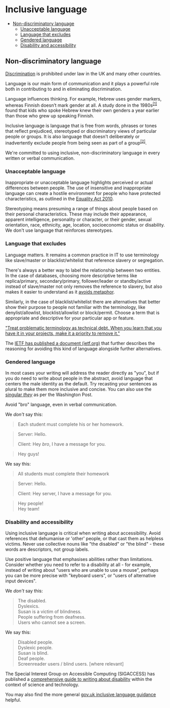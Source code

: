 # Inclusive language

* [Non-discriminatory language](#non-discriminatory-language)
  * [Unacceptable language](#unacceptable-language)
  * [Language that excludes](#language-that-excludes)
  * [Gendered language](#gendered-language)
  * [Disability and accessibility](#disability-and-accessibility)

## Non-discriminatory language

[Discrimination](https://en.wikipedia.org/wiki/Discrimination) is prohibited under law in the UK and many other countries.

Language is our main form of communication and it plays a powerful role both in contributing to and in eliminating discrimination.

Language influences thinking. For example, Hebrew uses gender markers, whereas Finnish doesn’t mark gender at all. A study done in the 1980s<sup>[\[1\]][wiley]</sup> found that kids who spoke Hebrew knew their own genders a year earlier than those who grew up speaking Finnish.

Inclusive language is language that is free from words, phrases or tones that reflect prejudiced, stereotyped or discriminatory views of particular people or groups. It is also language that doesn't deliberately or inadvertently exclude people from being seen as part of a group<sup>[\[2\]][govau]</sup>.

We're committed to using inclusive, non-discriminatory language in every written or verbal communication.

### Unacceptable language

Inappropriate or unacceptable language highlights perceived or actual differences between people. The use of insensitive and inappropriate language can create a hostile environment for people who have protected characteristics, as outlined in the [Equality Act 2010](http://www.legislation.gov.uk/ukpga/2010/15/contents).

Stereotyping means presuming a range of things about people based on their personal characteristics. These may include their appearance, apparent intelligence, personality or character, or their gender, sexual orientation, race, ethnicity, age, location, socioeconomic status or disability. We don't use language that reinforces stereotypes.

### Language that excludes

Language matters. It remains a common practice in IT to use terminology like slave/master or blacklist/whitelist that reference slavery or segregation.

There's always a better way to label the relationship between two entities. In the case of databases, choosing more descriptive terms like replica/primary, secondary/primary, follower/leader or standby/active instead of slave/master not only removes the reference to slavery, but also makes it easier to understand as it [avoids metaphor](https://github.com/springernature/frontend-playbook/blob/main/writing/house-style.md#plain-english).

Similarly, in the case of blacklist/whitelist there are alternatives that better show their purpose to people not familiar with the terminology, like denylist/allowlist, blocklist/allowlist or block/permit. Choose a term that is appropriate and descriptive for your particular app or feature.

["Treat problematic terminology as technical debt. When you learn that you have it in your projects, make it a priority to remove it."](https://blog.carbonfive.com/problematic-terminology-in-open-source/)

The [IETF has published a document (ietf.org)](https://tools.ietf.org/html/draft-knodel-terminology-01) that further describes the reasoning for avoiding this kind of language alongside further alternatives.

### Gendered language

In most cases your writing will address the reader directly as "you", but if you do need to write about people in the abstract, avoid language that centers the male identity as the default. Try recasting your sentences as plural to make them more inclusive and concise. You can also use the [singular _they_](https://www.poynter.org/reporting-editing/2015/the-washington-post-will-allow-singular-they/) as per the Washington Post.

Avoid "bro" language, even in verbal communication.

We _don't_ say this:
> Each student must complete his or her homework.

> Server: Hello.
>
> Client: Hey _bro_, I have a message for you.

> Hey guys!

We say this:
> All students must complete their homework

> Server: Hello.
>
> Client: Hey server, I have a message for you.

> Hey people!  
> Hey team!

### Disability and accessibility

Using inclusive language is critical when writing about accessibility. Avoid references that dehumanise or 'other' people, or that cast them as helpless victims. Never use collective nouns like "the disabled" or "the blind" - these words are descriptors, not group labels.

Use positive language that emphasises abilities rather than limitations. Consider whether you need to refer to a disability at all - for example, instead of writing about "users who are unable to use a mouse", perhaps you can be more precise with "keyboard users", or "users of alternative input devices".

We _don't_ say this:

> The disabled.  
> Dyslexics.  
> Susan is a victim of blindness.  
> People suffering from deafness.  
> Users who cannot see a screen.  

We say this:

> Disabled people.  
> Dyslexic people.  
> Susan is blind.  
> Deaf people.  
> Screenreader users / blind users. [where relevant]

The Special Interest Group on Accessible Computing (SIGACCESS) has published a [comprehensive guide to writing about disability](http://www.sigaccess.org/welcome-to-sigaccess/resources/accessible-writing-guide/) within the context of science and technology.

You may also find the more general [gov.uk inclusive language guidance](https://www.gov.uk/government/publications/inclusive-communication/inclusive-language-words-to-use-and-avoid-when-writing-about-disability) helpful.

[govau]: https://www.education.tas.gov.au/documentcentre/Documents/Guidelines-for-Inclusive-Language.pdf "Guidelines for Inclusive Language"
[hemingway]: http://www.hemingwayapp.com/
[wiley]: http://onlinelibrary.wiley.com/doi/10.1111/j.1467-1770.1982.tb00973.x/abstract "Language environment and gender identity attainment"
